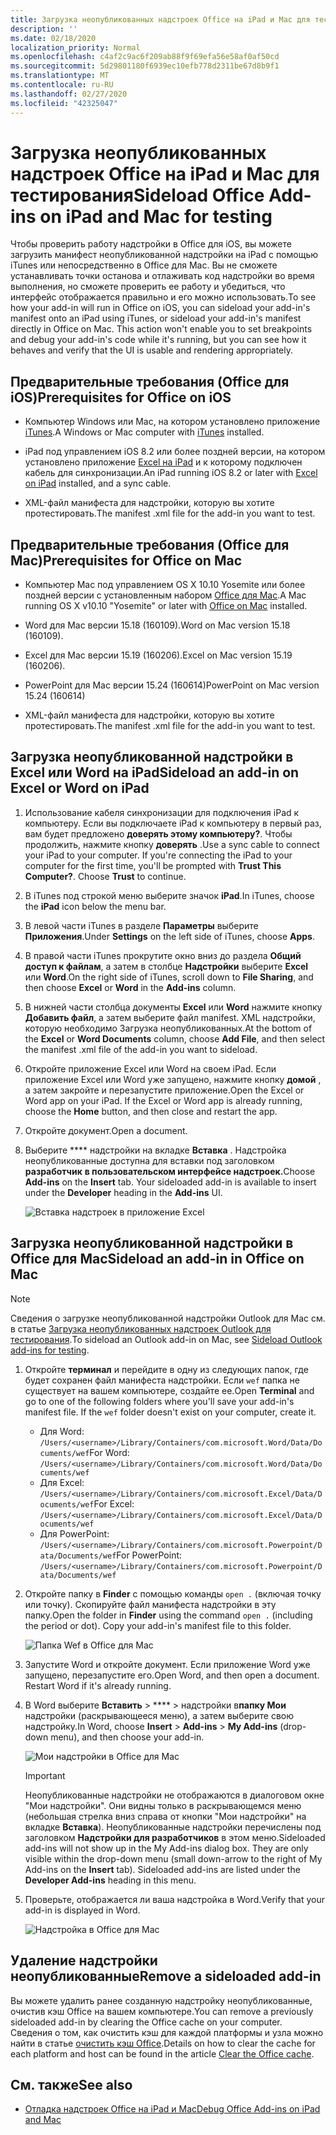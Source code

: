 ```yaml
---
title: Загрузка неопубликованных надстроек Office на iPad и Mac для тестирования
description: ''
ms.date: 02/18/2020
localization_priority: Normal
ms.openlocfilehash: c4af2c9ac6f209ab88f9f69efa56e58af0af50cd
ms.sourcegitcommit: 5d29801180f6939ec10efb778d2311be67d8b9f1
ms.translationtype: MT
ms.contentlocale: ru-RU
ms.lasthandoff: 02/27/2020
ms.locfileid: "42325047"
---
```

# <a name="sideload-office-add-ins-on-ipad-and-mac-for-testing"></a><span data-ttu-id="77c83-102">Загрузка неопубликованных надстроек Office на iPad и Mac для тестирования</span><span class="sxs-lookup"><span data-stu-id="77c83-102">Sideload Office Add-ins on iPad and Mac for testing</span></span>

<span data-ttu-id="77c83-p101">Чтобы проверить работу надстройки в Office для iOS, вы можете загрузить манифест неопубликованной надстройки на iPad с помощью iTunes или непосредственно в Office для Mac. Вы не сможете устанавливать точки останова и отлаживать код надстройки во время выполнения, но сможете проверить ее работу и убедиться, что интерфейс отображается правильно и его можно использовать.</span><span class="sxs-lookup"><span data-stu-id="77c83-p101">To see how your add-in will run in Office on iOS, you can sideload your add-in's manifest onto an iPad using iTunes, or sideload your add-in's manifest directly in Office on Mac. This action won't enable you to set breakpoints and debug your add-in's code while it's running, but you can see how it behaves and verify that the UI is usable and rendering appropriately.</span></span>

## <a name="prerequisites-for-office-on-ios"></a><span data-ttu-id="77c83-105">Предварительные требования (Office для iOS)</span><span class="sxs-lookup"><span data-stu-id="77c83-105">Prerequisites for Office on iOS</span></span>

- <span data-ttu-id="77c83-106">Компьютер Windows или Mac, на котором установлено приложение [iTunes](https://www.apple.com/itunes/download/).</span><span class="sxs-lookup"><span data-stu-id="77c83-106">A Windows or Mac computer with [iTunes](https://www.apple.com/itunes/download/) installed.</span></span>

- <span data-ttu-id="77c83-107">iPad под управлением iOS 8.2 или более поздней версии, на котором установлено приложение [Excel на iPad](https://itunes.apple.com/us/app/microsoft-excel/id586683407?mt=8) и к которому подключен кабель для синхронизации.</span><span class="sxs-lookup"><span data-stu-id="77c83-107">An iPad running iOS 8.2 or later with [Excel on iPad](https://itunes.apple.com/us/app/microsoft-excel/id586683407?mt=8) installed, and a sync cable.</span></span>

- <span data-ttu-id="77c83-108">XML-файл манифеста для надстройки, которую вы хотите протестировать.</span><span class="sxs-lookup"><span data-stu-id="77c83-108">The manifest .xml file for the add-in you want to test.</span></span>

## <a name="prerequisites-for-office-on-mac"></a><span data-ttu-id="77c83-109">Предварительные требования (Office для Mac)</span><span class="sxs-lookup"><span data-stu-id="77c83-109">Prerequisites for Office on Mac</span></span>

- <span data-ttu-id="77c83-110">Компьютер Mac под управлением OS X 10.10 Yosemite или более поздней версии с установленным набором [Office для Mac](https://products.office.com/buy/compare-microsoft-office-products?tab=omac).</span><span class="sxs-lookup"><span data-stu-id="77c83-110">A Mac running OS X v10.10 "Yosemite" or later with [Office on Mac](https://products.office.com/buy/compare-microsoft-office-products?tab=omac) installed.</span></span>

- <span data-ttu-id="77c83-111">Word для Mac версии 15.18 (160109).</span><span class="sxs-lookup"><span data-stu-id="77c83-111">Word on Mac version 15.18 (160109).</span></span>

- <span data-ttu-id="77c83-112">Excel для Mac версии 15.19 (160206).</span><span class="sxs-lookup"><span data-stu-id="77c83-112">Excel on Mac version 15.19 (160206).</span></span>

- <span data-ttu-id="77c83-113">PowerPoint для Mac версии 15.24 (160614)</span><span class="sxs-lookup"><span data-stu-id="77c83-113">PowerPoint on Mac version 15.24 (160614)</span></span>

- <span data-ttu-id="77c83-114">XML-файл манифеста для надстройки, которую вы хотите протестировать.</span><span class="sxs-lookup"><span data-stu-id="77c83-114">The manifest .xml file for the add-in you want to test.</span></span>

## <a name="sideload-an-add-in-on-excel-or-word-on-ipad"></a><span data-ttu-id="77c83-115">Загрузка неопубликованной надстройки в Excel или Word на iPad</span><span class="sxs-lookup"><span data-stu-id="77c83-115">Sideload an add-in on Excel or Word on iPad</span></span>

1. <span data-ttu-id="77c83-p102">Использование кабеля синхронизации для подключения iPad к компьютеру. Если вы подключаете iPad к компьютеру в первый раз, вам будет предложено **доверять этому компьютеру?**. Чтобы продолжить, нажмите кнопку **доверять** .</span><span class="sxs-lookup"><span data-stu-id="77c83-p102">Use a sync cable to connect your iPad to your computer. If you're connecting the iPad to your computer for the first time, you'll be prompted with **Trust This Computer?**. Choose **Trust** to continue.</span></span>

2. <span data-ttu-id="77c83-119">В iTunes под строкой меню выберите значок **iPad**.</span><span class="sxs-lookup"><span data-stu-id="77c83-119">In iTunes, choose the **iPad** icon below the menu bar.</span></span>

3. <span data-ttu-id="77c83-120">В левой части iTunes в разделе **Параметры** выберите **Приложения**.</span><span class="sxs-lookup"><span data-stu-id="77c83-120">Under **Settings** on the left side of iTunes, choose **Apps**.</span></span>

4. <span data-ttu-id="77c83-121">В правой части iTunes прокрутите окно вниз до раздела **Общий доступ к файлам**, а затем в столбце **Надстройки** выберите **Excel** или **Word**.</span><span class="sxs-lookup"><span data-stu-id="77c83-121">On the right side of iTunes, scroll down to **File Sharing**, and then choose **Excel** or **Word** in the **Add-ins** column.</span></span>

5. <span data-ttu-id="77c83-122">В нижней части столбца документы **Excel** или **Word** нажмите кнопку **Добавить файл**, а затем выберите файл manifest. XML надстройки, которую необходимо Загрузка неопубликованных.</span><span class="sxs-lookup"><span data-stu-id="77c83-122">At the bottom of the **Excel** or **Word Documents** column, choose **Add File**, and then select the manifest .xml file of the add-in you want to sideload.</span></span>

6. <span data-ttu-id="77c83-p103">Откройте приложение Excel или Word на своем iPad. Если приложение Excel или Word уже запущено, нажмите кнопку **домой** , а затем закройте и перезапустите приложение.</span><span class="sxs-lookup"><span data-stu-id="77c83-p103">Open the Excel or Word app on your iPad. If the Excel or Word app is already running, choose the **Home** button, and then close and restart the app.</span></span>

7. <span data-ttu-id="77c83-125">Откройте документ.</span><span class="sxs-lookup"><span data-stu-id="77c83-125">Open a document.</span></span>

8. <span data-ttu-id="77c83-126">Выберите \*\*\*\* надстройки на вкладке **Вставка** . Надстройка неопубликованные доступна для вставки под заголовком **разработчик** **в пользовательском интерфейсе надстроек.**</span><span class="sxs-lookup"><span data-stu-id="77c83-126">Choose **Add-ins** on the **Insert** tab. Your sideloaded add-in is available to insert under the **Developer** heading in the **Add-ins** UI.</span></span>

    ![Вставка надстроек в приложение Excel](../images/excel-insert-add-in.png)

## <a name="sideload-an-add-in-in-office-on-mac"></a><span data-ttu-id="77c83-128">Загрузка неопубликованной надстройки в Office для Mac</span><span class="sxs-lookup"><span data-stu-id="77c83-128">Sideload an add-in in Office on Mac</span></span>

> [!NOTE]
> <span data-ttu-id="77c83-129">Сведения о загрузке неопубликованной надстройки Outlook для Mac см. в статье [Загрузка неопубликованных надстроек Outlook для тестирования](../outlook/sideload-outlook-add-ins-for-testing.md).</span><span class="sxs-lookup"><span data-stu-id="77c83-129">To sideload an Outlook add-in on Mac, see [Sideload Outlook add-ins for testing](../outlook/sideload-outlook-add-ins-for-testing.md).</span></span>

1. <span data-ttu-id="77c83-p104">Откройте **терминал** и перейдите в одну из следующих папок, где будет сохранен файл манифеста надстройки. Если `wef` папка не существует на вашем компьютере, создайте ее.</span><span class="sxs-lookup"><span data-stu-id="77c83-p104">Open **Terminal** and go to one of the following folders where you'll save your add-in's manifest file. If the `wef` folder doesn't exist on your computer, create it.</span></span>

    - <span data-ttu-id="77c83-132">Для Word: `/Users/<username>/Library/Containers/com.microsoft.Word/Data/Documents/wef`</span><span class="sxs-lookup"><span data-stu-id="77c83-132">For Word:  `/Users/<username>/Library/Containers/com.microsoft.Word/Data/Documents/wef`</span></span>    
    - <span data-ttu-id="77c83-133">Для Excel: `/Users/<username>/Library/Containers/com.microsoft.Excel/Data/Documents/wef`</span><span class="sxs-lookup"><span data-stu-id="77c83-133">For Excel:  `/Users/<username>/Library/Containers/com.microsoft.Excel/Data/Documents/wef`</span></span>
    - <span data-ttu-id="77c83-134">Для PowerPoint: `/Users/<username>/Library/Containers/com.microsoft.Powerpoint/Data/Documents/wef`</span><span class="sxs-lookup"><span data-stu-id="77c83-134">For PowerPoint: `/Users/<username>/Library/Containers/com.microsoft.Powerpoint/Data/Documents/wef`</span></span>

2. <span data-ttu-id="77c83-p105">Откройте папку в **Finder** с помощью команды `open .` (включая точку или точку). Скопируйте файл манифеста надстройки в эту папку.</span><span class="sxs-lookup"><span data-stu-id="77c83-p105">Open the folder in **Finder** using the command `open .` (including the period or dot). Copy your add-in's manifest file to this folder.</span></span>

    ![Папка Wef в Office для Mac](../images/all-my-files.png)

3. <span data-ttu-id="77c83-p106">Запустите Word и откройте документ. Если приложение Word уже запущено, перезапустите его.</span><span class="sxs-lookup"><span data-stu-id="77c83-p106">Open Word, and then open a document. Restart Word if it's already running.</span></span>

4. <span data-ttu-id="77c83-140">В Word выберите **Вставить** > \*\*\*\* > надстройки в**папку Мои** надстройки (раскрывающееся меню), а затем выберите свою надстройку.</span><span class="sxs-lookup"><span data-stu-id="77c83-140">In Word, choose **Insert** > **Add-ins** > **My Add-ins** (drop-down menu), and then choose your add-in.</span></span>

    ![Мои надстройки в Office для Mac](../images/my-add-ins-wikipedia.png)

    > [!IMPORTANT]
    > <span data-ttu-id="77c83-p107">Неопубликованные надстройки не отображаются в диалоговом окне "Мои надстройки". Они видны только в раскрывающемся меню (небольшая стрелка вниз справа от кнопки "Мои надстройки" на вкладке **Вставка**). Неопубликованные надстройки перечислены под заголовком **Надстройки для разработчиков** в этом меню.</span><span class="sxs-lookup"><span data-stu-id="77c83-p107">Sideloaded add-ins will not show up in the My Add-ins dialog box. They are only visible within the drop-down menu (small down-arrow to the right of My Add-ins on the **Insert** tab). Sideloaded add-ins are listed under the **Developer Add-ins** heading in this menu.</span></span>

5. <span data-ttu-id="77c83-145">Проверьте, отображается ли ваша надстройка в Word.</span><span class="sxs-lookup"><span data-stu-id="77c83-145">Verify that your add-in is displayed in Word.</span></span>

    ![Надстройка в Office для Mac](../images/lorem-ipsum-wikipedia.png)

## <a name="remove-a-sideloaded-add-in"></a><span data-ttu-id="77c83-147">Удаление надстройки неопубликованные</span><span class="sxs-lookup"><span data-stu-id="77c83-147">Remove a sideloaded add-in</span></span>

<span data-ttu-id="77c83-148">Вы можете удалить ранее созданную надстройку неопубликованные, очистив кэш Office на вашем компьютере.</span><span class="sxs-lookup"><span data-stu-id="77c83-148">You can remove a previously sideloaded add-in by clearing the Office cache on your computer.</span></span> <span data-ttu-id="77c83-149">Сведения о том, как очистить кэш для каждой платформы и узла можно найти в статье [очистить кэш Office](clear-cache.md).</span><span class="sxs-lookup"><span data-stu-id="77c83-149">Details on how to clear the cache for each platform and host can be found in the article [Clear the Office cache](clear-cache.md).</span></span>

## <a name="see-also"></a><span data-ttu-id="77c83-150">См. также</span><span class="sxs-lookup"><span data-stu-id="77c83-150">See also</span></span>

- [<span data-ttu-id="77c83-151">Отладка надстроек Office на iPad и Mac</span><span class="sxs-lookup"><span data-stu-id="77c83-151">Debug Office Add-ins on iPad and Mac</span></span>](debug-office-add-ins-on-ipad-and-mac.md)
